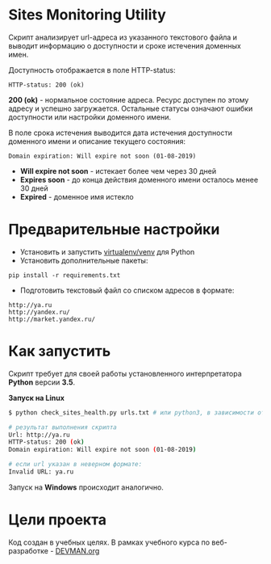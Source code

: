 # Sites Monitoring Utility

Скрипт анализирует url-адреса из указанного текстового файла и выводит информацию о доступности и сроке истечения доменных имен.

Доступность отображается в поле HTTP-status:
```
HTTP-status: 200 (ok)
```
**200 (ok)** - нормальное состояние адреса. Ресурс доступен по этому адресу и успешно загружается. Остальные статусы означают ошибки доступности или настройки доменного имени.

В поле срока истечения выводится дата истечения доступности доменного имени и описание текущего состояния:
```
Domain expiration: Will expire not soon (01-08-2019)
```
- **Will expire not soon** - истекает более чем через 30 дней
- **Expires soon** - до конца действия доменного имени осталось менее 30 дней
- **Expired** - доменное имя истекло

# Предварительные настройки

- Установить и запустить [virtualenv/venv](https://devman.org/encyclopedia/pip/pip_virtualenv/) для Python
- Установить дополнительные пакеты:
```
pip install -r requirements.txt
```
- Подготовить текстовый файл со списком адресов в формате:
```
http://ya.ru
http://yandex.ru/
http://market.yandex.ru/
```

# Как запустить

Скрипт требует для своей работы установленного интерпретатора **Python** версии **3.5**.

**Запуск на Linux**

```bash
$ python check_sites_health.py urls.txt # или python3, в зависимости от настроек системы

# результат выполнения скрипта
Url: http://ya.ru
HTTP-status: 200 (ok)
Domain expiration: Will expire not soon (01-08-2019)

# если url указан в неверном формате:
Invalid URL: ya.ru

```

Запуск на **Windows** происходит аналогично.

# Цели проекта

Код создан в учебных целях. В рамках учебного курса по веб-разработке - [DEVMAN.org](https://devman.org)
